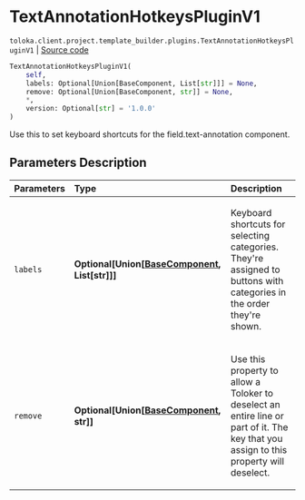 # TextAnnotationHotkeysPluginV1
`toloka.client.project.template_builder.plugins.TextAnnotationHotkeysPluginV1` | [Source code](https://github.com/Toloka/toloka-kit/blob/v1.1.1/src/client/project/template_builder/plugins.py#L65)

```python
TextAnnotationHotkeysPluginV1(
    self,
    labels: Optional[Union[BaseComponent, List[str]]] = None,
    remove: Optional[Union[BaseComponent, str]] = None,
    *,
    version: Optional[str] = '1.0.0'
)
```

Use this to set keyboard shortcuts for the field.text-annotation component.

## Parameters Description

| Parameters | Type | Description |
| :----------| :----| :-----------|
`labels`|**Optional\[Union\[[BaseComponent](toloka.client.project.template_builder.base.BaseComponent.md), List\[str\]\]\]**|<p>Keyboard shortcuts for selecting categories. They&#x27;re assigned to buttons with categories in the order they&#x27;re shown.</p>
`remove`|**Optional\[Union\[[BaseComponent](toloka.client.project.template_builder.base.BaseComponent.md), str\]\]**|<p>Use this property to allow a Toloker to deselect an entire line or part of it. The key that you assign to this property will deselect.</p>
